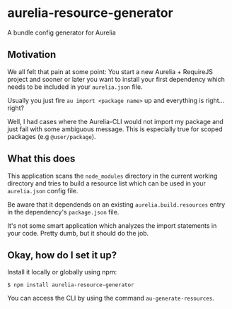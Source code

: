# aurelia-resource-generator

A bundle config generator for Aurelia

## Motivation

We all felt that pain at some point: You start a new Aurelia + RequireJS project
and sooner or later you want to install your first dependency which needs
to be included in your `aurelia.json` file.

Usually you just fire `au import <package name>` up and everything is right... right?

Well, I had cases where the Aurelia-CLI would not import my package and just
fail with some ambiguous message. This is especially true for scoped packages
(e.g `@user/package`).

## What this does

This application scans the `node_modules` directory in the current working
directory and tries to build a resource list which can be used in your
`aurelia.json` config file.

Be aware that it dependends on an existing
`aurelia.build.resources` entry in the dependency's `package.json` file.

It's not some smart application which analyzes the import statements in your
code. Pretty dumb, but it should do the job.

## Okay, how do I set it up?

Install it locally or globally using npm:

```
$ npm install aurelia-resource-generator
```

You can access the CLI by using the command `au-generate-resources`.
